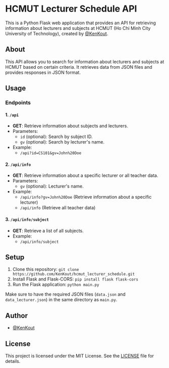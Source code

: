 # HCMUT Lecturer Schedule API

This is a Python Flask web application that provides an API for retrieving information about lecturers and subjects at HCMUT (Ho Chi Minh City University of Technology), created by [@KenKout](https://github.com/KenKout).

## About

This API allows you to search for information about lecturers and subjects at HCMUT based on certain criteria. It retrieves data from JSON files and provides responses in JSON format.

## Usage

### Endpoints

#### 1. `/api`

- **GET**: Retrieve information about subjects and lecturers.
- Parameters:
  - `id` (optional): Search by subject ID.
  - `gv` (optional): Search by lecturer's name.
- Example:
  - `/api?id=CS101&gv=John%20Doe`

#### 2. `/api/info`

- **GET**: Retrieve information about a specific lecturer or all teacher data.
- Parameters:
  - `gv` (optional): Lecturer's name.
- Example:
  - `/api/info?gv=John%20Doe` (Retrieve information about a specific lecturer)
  - `/api/info` (Retrieve all teacher data)

#### 3. `/api/info/subject`

- **GET**: Retrieve a list of all subjects.
- Example:
  - `/api/info/subject`

## Setup

1. Clone this repository: `git clone https://github.com/KenKout/hcmut_lecturer_schedule.git`
2. Install Flask and Flask-CORS: `pip install flask flask-cors`
3. Run the Flask application: `python main.py`

Make sure to have the required JSON files (`data.json` and `data_lecturer.json`) in the same directory as `main.py`.

## Author

- [@KenKout](https://github.com/KenKout)

## License

This project is licensed under the MIT License. See the [LICENSE](LICENSE) file for details.
